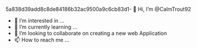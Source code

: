 5a838d39add8c8de84186b32ac9500a9c6cb83d1- 👋 Hi, I’m @CalmTrout92
- 👀 I’m interested in ...
- 🌱 I’m currently learning ...
- 💞️ I’m looking to collaborate on creating a new web Application 
- 📫 How to reach me ...

<!---
CalmTrout92/CalmTrout92 is a ✨ special ✨ repository because its `README.md` (this file) appears on your GitHub profile.
You can click the Preview link to take a look at your changes.
--->

